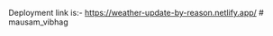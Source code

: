 Deployment link is:-
https://weather-update-by-reason.netlify.app/
#   m a u s a m _ v i b h a g  
 